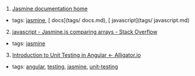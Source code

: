 1. [Jasmine documentation home](https://jasmine.github.io/pages/docs_home.html)
  * tags: [jasmine](tags/jasmine.md), [ docs](tags/ docs.md), [ javascript](tags/ javascript.md)
2. [javascript - Jasmine.js comparing arrays - Stack Overflow](http://stackoverflow.com/questions/15717844/jasmine-js-comparing-arrays)
  * tags: [jasmine](tags/jasmine.md)
3. [Introduction to Unit Testing in Angular ← Alligator.io](https://alligator.io/angular/introduction-unit-testing/)
  * tags: [angular](tags/angular.md), [testing](tags/testing.md), [jasmine](tags/jasmine.md), [unit-testing](tags/unit-testing.md)
